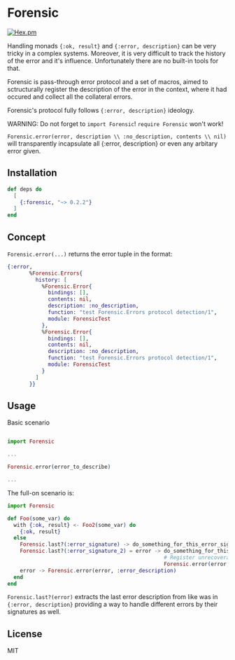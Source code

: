 # Forensic

[![Hex.pm](https://img.shields.io/hexpm/v/forensic.svg)](https://hex.pm/packages/forensic)

Handling monads `{:ok, result}` and `{:error, description}` can be very tricky in a complex systems.
Moreover, it is very difficult to track the history of the error and it's influence. Unfortunately there are no built-in tools for that.

Forensic is pass-through error protocol and a set of macros, aimed to sctructurally register the description of the error in the context, where it had occured and collect all the collateral errors.

Forensic's protocol fully follows `{:error, description}` ideology.

WARNING: Do not forget to `import Forensic`! `require Forensic` won't work!

`Forensic.error(error, description \\ :no_description, contents \\ nil)` will transparently incapsulate all {:error, description} or even any arbitary error given.

## Installation

```elixir
def deps do
  [
    {:forensic, "~> 0.2.2"}
  ]
end
```
## Concept

`Forensic.error(...)` returns the error tuple in the format:

```elixir
{:error,
       %Forensic.Errors{
         history: [
           %Forensic.Error{
             bindings: [],
             contents: nil,
             description: :no_description,
             function: "test Forensic.Errors protocol detection/1",
             module: ForensicTest
           },
           %Forensic.Error{
             bindings: [],
             contents: nil,
             description: :no_description,
             function: "test Forensic.Errors protocol detection/1",
             module: ForensicTest
           }
         ]
       }}
```

## Usage

Basic scenario

```elixir

import Forensic

...

Forensic.error(error_to_describe)

...
```

The full-on scenario is:

```elixir
import Forensic

def Foo(some_var) do
  with {:ok, result} <- Foo2(some_var) do
    {:ok, result}
  else
    Forensic.last?(:error_signature) -> do_something_for_this_error_signature()
    Forensic.last?(:error_signature_2) = error -> do_something_for_this_error_signature2()
                                                  # Register unrecoverable error afterwards
                                                  Forensic.error(error, :error_description2)
    error -> Forensic.error(error, :error_description)
  end
end
```

`Forensic.last?(error)` extracts the last error description from like was in `{:error, description}` providing a way to handle different errors by their signatures as well.


## License

MIT



